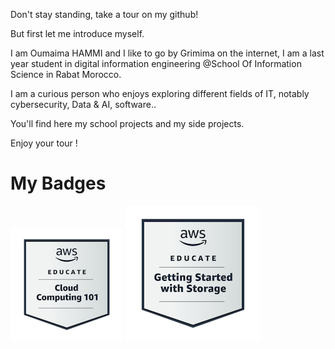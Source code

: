 Don't stay standing, take a tour on my github!


But first let me introduce myself. 


I am Oumaima HAMMI and I like to go by Grimima on the internet, I am a last year student in digital information engineering @School Of Information Science in Rabat Morocco. 


I am a curious person who enjoys exploring different fields of IT, notably cybersecurity, Data & AI, software..


You'll find here my school projects and my side projects.


Enjoy your tour ! 


# My Badges 

![Badge Name](aws-educate-introduction-to-cloud-101.png) ![Badge Name](aws-educate-getting-started-with-storage.png)

